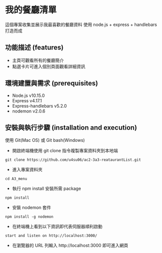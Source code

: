 # 我的餐廳清單
這個專案收集並展示我最喜歡的餐廳資料
使用 node.js + express + handlebars 打造而成

## 功能描述 (features)
- 主頁可觀看所有的餐廳簡介
- 點選卡片可進入個別頁面觀看詳細資訊

## 環境建置與需求 (prerequisites)
- Node.js v10.15.0
- Express v4.17.1
- Express-handlebars v5.2.0
- nodemon v2.0.6

## 安裝與執行步驟 (installation and execution)
使用 Git(Mac OS) 或 Git bash(Windows)
* 開啟終端機使用 git clone 指令複製專案資料夾到本地端
```
git clone https://github.com/u4su06/ac2-3a3-reataurantList.git
```
* 進入專案資料夾
```
cd A3_menu
```
* 執行 npm install 安裝所需 package
```
npm install
```
* 安裝 nodemon 套件
```
npm install -g nodemon
```
* 在終端機上看到以下資訊即代表伺服器順利啟動
```
start and listen on http://localhost:3000/
```
* 在瀏覽器的 URL 列輸入 http://localhost:3000 即可進入網頁